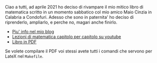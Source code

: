 
Ciao a tutti, ad aprile 2021 ho deciso di rivampare il mio mitico libro di matematica scritto in un momento sabbatico col mio amico Maio Cinzia in Calabria a Condofuri. Adesso che sono in paternita' ho deciso di riprenderlo, ampliarlo, e perche no, magari anche finirlo.

* [Piu' info nel mio blog](http://www-prod.palladius.it/joomla/index.php?option=com_content&view=article&id=187:il-mio-libro-di-matematica&catid=15:matematica&Itemid=27)
* [Lezioni di matematica capitolo per capitolo su youtube](https://www.youtube.com/playlist?list=PLLW_mrnzxmSofo9gxu_NsWYl9c9NNmjZ6)
* [Libro in PDF](https://github.com/palladius/libromate/raw/master/main2021.pdf)

Se volete compilare il PDF voi stessi avete tutti i comandi che servono per LateX nel `Makefile`.